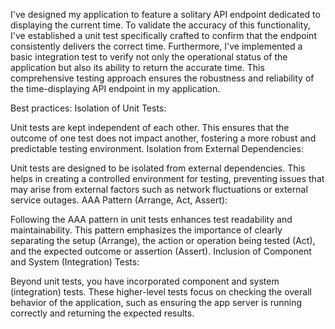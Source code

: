 I've designed my application to feature a solitary API endpoint dedicated to displaying the current time. To validate the accuracy of this functionality, I've established a unit test specifically crafted to confirm that the endpoint consistently delivers the correct time.
Furthermore, I've implemented a basic integration test to verify not only the operational status of the application but also its ability to return the accurate time. This comprehensive testing approach ensures the robustness and reliability of the time-displaying API endpoint in my application.

Best practices:
Isolation of Unit Tests:

Unit tests are kept independent of each other. This ensures that the outcome of one test does not impact another, fostering a more robust and predictable testing environment.
Isolation from External Dependencies:

Unit tests are designed to be isolated from external dependencies. This helps in creating a controlled environment for testing, preventing issues that may arise from external factors such as network fluctuations or external service outages.
AAA Pattern (Arrange, Act, Assert):

Following the AAA pattern in unit tests enhances test readability and maintainability. This pattern emphasizes the importance of clearly separating the setup (Arrange), the action or operation being tested (Act), and the expected outcome or assertion (Assert).
Inclusion of Component and System (Integration) Tests:

Beyond unit tests, you have incorporated component and system (integration) tests. These higher-level tests focus on checking the overall behavior of the application, such as ensuring the app server is running correctly and returning the expected results.
